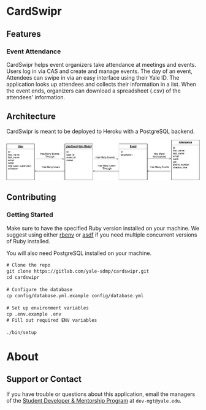 # CardSwipr
## Features
### Event Attendance
CardSwipr helps event organizers take attendance at meetings and events. Users log in via CAS and create and manage events. The day of an event, Attendees can swipe in via an easy interface using their Yale ID. The application looks up attendees and collects their information in a list. When the event ends, organizers can download a spreadsheet (.csv) of the attendees' information.

## Architecture
CardSwipr is meant to be deployed to Heroku with a PostgreSQL backend.

![Data Architecture Model](READMEImages/CardSwipr_Data_Model.png)

## Contributing
### Getting Started
Make sure to have the specified Ruby version installed on your machine. We suggest using either [rbenv](https://github.com/rbenv/rbenv) or [asdf](https://github.com/asdf-vm/asdf) if you need multiple concurrent versions of Ruby installed.

You will also need PostgreSQL installed on your machine.

```
# Clone the repo
git clone https://gitlab.com/yale-sdmp/cardswipr.git
cd cardswipr

# Configure the database
cp config/database.yml.example config/database.yml

# Set up environment variables
cp .env.example .env
# Fill out required ENV variables

./bin/setup
```

# About
## Support or Contact
If you have trouble or questions about this application, email the managers of the [Student Developer & Mentorship Program](http://yalestc.github.io) at `dev-mgt@yale.edu`.
